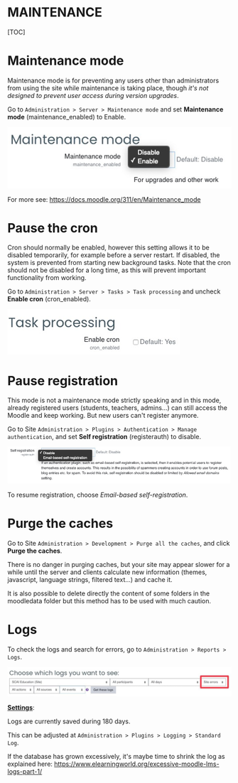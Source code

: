 <h1>MAINTENANCE</h1>

[TOC]

# Maintenance mode

Maintenance mode is for preventing any users other than administrators from using the site while maintenance is taking place, though *it's not designed to prevent user access during version upgrades*.

Go to `Administration > Server > Maintenance mode`  and set **Maintenance mode** (maintenance_enabled) to Enable.

![manintenance_mode](.img/maintenance/manintenance_mode.jpg)

For more see: https://docs.moodle.org/311/en/Maintenance_mode

# Pause the cron

Cron should normally be enabled, however this setting allows it to be disabled temporarily, for example before a server restart. If disabled, the system is prevented from starting new background tasks. Note that the cron should not be disabled for a long time, as this will prevent important functionality from working.

Go to  `Administration > Server > Tasks > Task processing`  and uncheck **Enable cron** (cron_enabled).

![cron](.img/maintenance/cron.jpg)

# Pause registration

This mode is not a maintenance mode strictly speaking and in this mode, already registered users (students, teachers, admins...) can still access the Moodle and keep working. But new users can't register anymore.

Go to Site `Administration > Plugins > Authentication > Manage authentication`, and set **Self registration** (registerauth) to disable.

![registration](.img/maintenance/registration.jpg)

To resume registration, choose *Email-based self-registration*.

# Purge the caches

Go to Site `Administration > Development > Purge all the caches`, and click **Purge the caches**.

There is no danger in purging caches, but your site may appear slower for a while until the server and clients calculate new information (themes, javascript, language strings, filtered text...) and cache it.

It is also possible to delete directly the content of some folders in the moodledata folder but this method has to be used with much caution.

# Logs

To check the logs and search for errors, go to `Administration > Reports > Logs`. 

![logs_search](.img/maintenance/logs_search.jpg)

**<u>Settings</u>**:

Logs are currently saved during 180 days.

This can be adjusted at `Administration > Plugins > Logging > Standard Log`.

If the database has grown excessively, it's maybe time to shrink the log as explained here: https://www.elearningworld.org/excessive-moodle-lms-logs-part-1/
